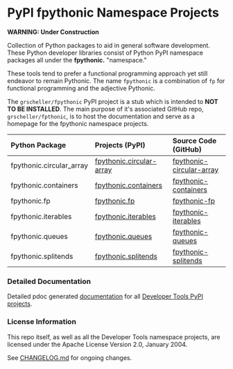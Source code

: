 # PyPI fpythonic Namespace Projects

**WARNING: Under Construction**

Collection of Python packages to aid in general software development.
These Python developer libraries consist of Python PyPI namespace
packages all under the **fpythonic.** "namespace."

These tools tend to prefer a functional programming approach yet
still endeavor to remain Pythonic. The name `fpythonic` is a combination
of `fp` for functional programming and the adjective Pythonic.

The `grscheller/fpythonic` PyPI project is a stub which is intended to
**NOT TO BE INSTALLED**. The main purpose of it's associated GitHub
repo, `grscheller/fpthonic`, is to host the documentation and serve as
a homepage for the fpythonic namespace projects.

| Python Package | Projects (PyPI) | Source Code (GitHub) |
|:-------------- |:--------------- |:-------------------- |
| fpythonic.circular_array | [fpythonic.circular-array][11] | [fpythonic-circular-array][21] |
| fpythonic.containers | [fpythonic.containers][12] | [fpythonic-containers][22] |
| fpythonic.fp | [fpythonic.fp][13] | [fpythonic-fp][23] |
| fpythonic.iterables | [fpythonic.iterables][14] | [fpythonic-iterables][24] |
| fpythonic.queues | [fpythonic.queues][15] | [fpythonic-queues][25] |
| fpythonic.splitends | [fpythonic.splitends][16] | [fpythonic-splitends][26] |

### Detailed Documentation

Detailed pdoc generated [documentation][1] for all [Developer Tools PyPI projects][2].

### License Information

This repo itself, as well as all the Developer Tools namespace projects,
are licensed under the Apache License Version 2.0, January 2004.

See [CHANGELOG.md](./CHANGELOG.md) for ongoing changes.

[1]: https://grscheller.github.io/fpythonic-namespace-projects/
[2]: https://github.com/grscheller/fpythonic-namespace-projects/blob/main/README.md
[11]: https://pypi.org/project/fpythonic.circular-array/
[12]: https://pypi.org/project/fpythonic.containers/
[13]: https://pypi.org/project/fpythonic.fp/
[14]: https://pypi.org/project/fpythonic.iterables/
[15]: https://pypi.org/project/fpythonic.queues/
[16]: https://pypi.org/project/fpythonic.splitends/
[21]: https://github.com/grscheller/fpythonic-circular-array/
[22]: https://github.com/grscheller/fpythonic-containers/
[23]: https://github.com/grscheller/fpythonic-fp/
[24]: https://github.com/grscheller/fpythonic-iterables/
[25]: https://github.com/grscheller/fpythonic-queues/
[26]: https://github.com/grscheller/fpythonic-splitends/
